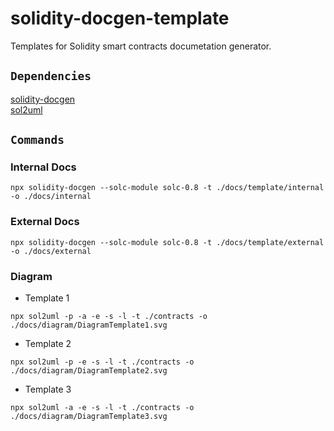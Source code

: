 # solidity-docgen-template

<p>Templates for Solidity smart contracts documetation generator.</p>

## `Dependencies`

<a href='https://github.com/OpenZeppelin/solidity-docgen' target=_blank>solidity-docgen</a>
<br>
<a href='https://github.com/naddison36/sol2uml' target=_blank>sol2uml</a>

## `Commands`

### Internal Docs
```
npx solidity-docgen --solc-module solc-0.8 -t ./docs/template/internal -o ./docs/internal
```

### External Docs
```
npx solidity-docgen --solc-module solc-0.8 -t ./docs/template/external -o ./docs/external
```

### Diagram
- Template 1
```
npx sol2uml -p -a -e -s -l -t ./contracts -o ./docs/diagram/DiagramTemplate1.svg
```

- Template 2
```
npx sol2uml -p -e -s -l -t ./contracts -o ./docs/diagram/DiagramTemplate2.svg
```

- Template 3
```
npx sol2uml -a -e -s -l -t ./contracts -o ./docs/diagram/DiagramTemplate3.svg
```
